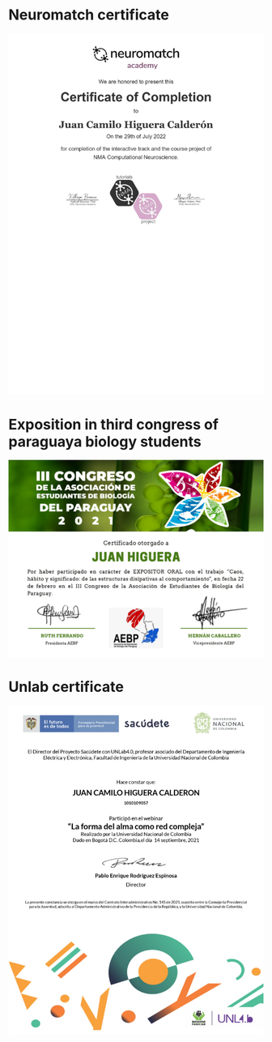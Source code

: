 # Neuromatch certificate

![image](https://github.com/JuanHigueraC/Certificates-/blob/477e35c52ad1ed3030ff3353462daec799d922c5/Neuromatch_Certificate_page-0001.jpg)

# Exposition in third congress of paraguaya biology students
![image](https://github.com/JuanHigueraC/Certificates-/blob/477e35c52ad1ed3030ff3353462daec799d922c5/Oral%20exposition%20certificate%20congress%20Juan%20Higuera_page-0001.jpg)

# Unlab certificate

![image](https://github.com/JuanHigueraC/Certificates-/blob/477e35c52ad1ed3030ff3353462daec799d922c5/La%20forma%20del%20alma%20como%20red%20compleja%20JUAN%20CAMILO%20HIGUERA%20CALDERON_page-0001.jpg)
